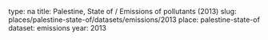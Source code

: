type: na
title: Palestine, State of / Emissions of pollutants (2013)
slug: places/palestine-state-of/datasets/emissions/2013
place: palestine-state-of
dataset: emissions
year: 2013
